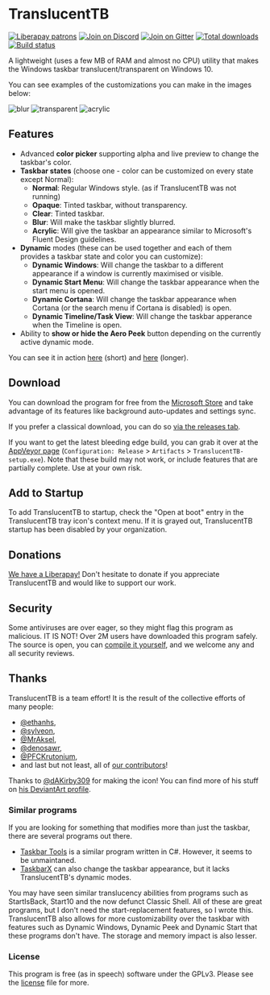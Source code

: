 ﻿# TranslucentTB

[![Liberapay patrons](https://img.shields.io/liberapay/patrons/TranslucentTB.svg)](https://liberapay.com/TranslucentTB/)
[![Join on Discord](https://discordapp.com/api/guilds/304387206552879116/widget.png?style=shield)][Discord]
[![Join on Gitter](https://badges.gitter.im/TranslucentTB/Lobby.svg)][Gitter]
[![Total downloads](https://img.shields.io/github/downloads/TranslucentTB/TranslucentTB/total.svg)](https://github.com/TranslucentTB/TranslucentTB/releases)
[![Build status](https://ci.appveyor.com/api/projects/status/9yym3vr6s5gc7vk3/branch/release?svg=true)](https://ci.appveyor.com/project/sylveon/translucenttb/branch/release)

A lightweight (uses a few MB of RAM and almost no CPU) utility that makes the Windows taskbar translucent/transparent on Windows 10.

You can see examples of the customizations you can make in the images below:

![blur](https://i.imgur.com/r4ZJjnL.png) ![transparent](https://i.imgur.com/eLGTtwp.png) ![acrylic](https://i.imgur.com/M15IPJW.png)

## Features

- Advanced **color picker** supporting alpha and live preview to change the taskbar's color.
- **Taskbar states** (choose one - color can be customized on every state except Normal):
  - **Normal**: Regular Windows style. (as if TranslucentTB was not running)
  - **Opaque**: Tinted taskbar, without transparency.
  - **Clear**: Tinted taskbar.
  - **Blur**: Will make the taskbar slightly blurred.
  - **Acrylic**: Will give the taskbar an appearance similar to Microsoft's Fluent Design guidelines.
- **Dynamic** modes (these can be used together and each of them provides a taskbar state and color you can customize):
  - **Dynamic Windows**: Will change the taskbar to a different appearance if a window is currently maximised or visible.
  - **Dynamic Start Menu**: Will change the taskbar appearance when the start menu is opened.
  - **Dynamic Cortana**: Will change the taskbar appearance when Cortana (or the search menu if Cortana is disabled) is open.
  - **Dynamic Timeline/Task View**: Will change the taskbar apperance when the Timeline is open.
- Ability to **show or hide the Aero Peek** button depending on the currently active dynamic mode.

You can see it in action [here](https://gfycat.com/TidyFelineCrownofthornsstarfish) (short) and [here](https://gfycat.com/ConsciousCriminalDassie) (longer).

## Download

You can download the program for free from the [Microsoft Store](https://www.microsoft.com/store/apps/9PF4KZ2VN4W9) and take advantage of its features like background auto-updates and settings sync.

If you prefer a classical download, you can do so [via the releases tab](https://github.com/TranslucentTB/TranslucentTB/releases).

If you want to get the latest bleeding edge build, you can grab it over at the [AppVeyor page](https://ci.appveyor.com/project/sylveon/translucenttb) (`Configuration: Release` > `Artifacts` > `TranslucentTB-setup.exe`). Note that these build may not work, or include features that are partially complete. Use at your own risk.

## Add to Startup

To add TranslucentTB to startup, check the "Open at boot" entry in the TranslucentTB tray icon's context menu. If it is grayed out, TranslucentTB startup has been disabled by your organization.

## Donations

[We have a Liberapay!](https://liberapay.com/TranslucentTB/) Don't hesitate to donate if you appreciate TranslucentTB and would like to support our work.

## Security

Some antiviruses are over eager, so they might flag this program as malicious. IT IS NOT! Over 2M users have downloaded this program safely. The source is open, you can [compile it yourself](CONTRIBUTING#building-from-source), and we welcome any and all security reviews.

## Thanks

TranslucentTB is a team effort! It is the result of the collective efforts of many people:

- [@ethanhs](https://github.com/ethanhs),
- [@sylveon](https://github.com/sylveon),
- [@MrAksel](https://github.com/MrAksel),
- [@denosawr](https://github.com/denosawr),
- [@PFCKrutonium](https://github.com/PFCKrutonium),
- and last but not least, all of [our contributors](https://github.com/TranslucentTB/TranslucentTB/graphs/contributors)!

Thanks to [@dAKirby309](https://github.com/dAKirby309) for making the icon! You can find more of his stuff on [his DeviantArt profile](https://dakirby309.deviantart.com/).

### Similar programs

If you are looking for something that modifies more than just the taskbar, there are several programs out there.

- [Taskbar Tools](https://github.com/Elestriel/TaskbarTools) is a similar program written in C#. However, it seems to be unmaintaned.
- [TaskbarX](https://github.com/ChrisAnd1998/TaskbarX) can also change the taskbar appearance, but it lacks TranslucentTB's dynamic modes.

You may have seen similar translucency abilities from programs such as StartIsBack, Start10 and the now defunct Classic Shell. All of these are great programs, but I don't need the start-replacement features, so I wrote this.
TranslucentTB also allows for more customizability over the taskbar with features such as Dynamic Windows, Dynamic Peek and Dynamic Start that these programs don't have. The storage and memory impact is also lesser.

### License

This program is free (as in speech) software under the GPLv3. Please see the [license](LICENSE.md) file for more.

[Discord]: https://discord.gg/TranslucentTB
[Gitter]: https://gitter.im/TranslucentTB/Lobby
